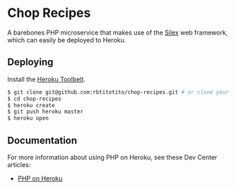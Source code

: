 # Chop Recipes

A barebones PHP microservice that makes use of the [Silex](http://silex.sensiolabs.org/) web framework, which can easily be deployed to Heroku.

## Deploying

Install the [Heroku Toolbelt](https://toolbelt.heroku.com/).

```sh
$ git clone git@github.com:rbtitotito/chop-recipes.git # or clone your own fork
$ cd chop-recipes
$ heroku create
$ git push heroku master
$ heroku open
```

## Documentation

For more information about using PHP on Heroku, see these Dev Center articles:

- [PHP on Heroku](https://devcenter.heroku.com/categories/php)
